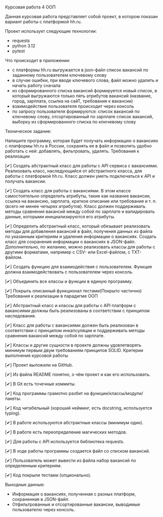 Курсовая работа 4 ООП

Данная курсовая работа представляет собой проект, в котором показан вариант работы с платформой hh.ru.

Проект использует следующие технологии:
- requests
- python 3.12
- pytest

Что происходит в приложении:
- с платформы hh.ru выгружается в json-файл список вакансий по заданному пользователем ключевому слову
- в случае ошибки, при вводе ключевого слова, файл можно удалить и начать работу сначала
- из сформированного списка вакансий формируется новый список, в который выгружаются только пять атрибутов вакансий 
(название, город, зарплата, ссылка на сайТ, требования к вакансии)
- взаимодействие пользователя происходит через консоль
- по запросу пользователя формируются: список вакансий по ключевому слову, отсортированный по зарплате список вакансий, выборку из сформированного списка по ключевому слову


Техническое задание:

Напишите программу, которая будет получать информацию о вакансиях с платформы hh.ru в России, сохранять ее в файл и позволять удобно работать с ней: добавлять, фильтровать, удалять.
Требования к реализации

[✔] Создать абстрактный класс для работы с API сервиса с вакансиями. Реализовать класс, наследующийся от абстрактного класса, для работы с платформой hh.ru. Класс должен уметь подключаться к API и получать вакансии.

[✔] Создать класс для работы с вакансиями. В этом классе самостоятельно определить атрибуты, такие как название вакансии, ссылка на вакансию, зарплата, краткое описание или требования и т. п. (всего не менее четырех атрибутов). Класс должен поддерживать методы сравнения вакансий между собой по зарплате и валидировать данные, которыми инициализируются его атрибуты.

[✔] Определить абстрактный класс, который обязывает реализовать методы для добавления вакансий в файл, получения данных из файла по указанным критериям и удаления информации о вакансиях. Создать класс для сохранения информации о вакансиях в JSON-файл. Дополнительно, по желанию, можно реализовать классы для работы с другими форматами, например с CSV- или Excel-файлом, с TXT-файлом.

[✔] Создать функцию для взаимодействия с пользователем. Функция должна взаимодействовать с пользователем через консоль.

[✔] Объединить все классы и функции в единую программу.

[✔] Покрыть описанный функционал тестами(Покрыто частично)
Требования к реализации в парадигме ООП

[✔] Абстрактный класс и классы для работы с API платформ с вакансиями должны быть реализованы в соответствии с принципом наследования.

[✔] Класс для работы с вакансиями должен быть реализован в соответствии с принципом инкапсуляции и поддерживать методы сравнения вакансий между собой по зарплате.

[✔] Классы и другие сущности в проекте должны удовлетворять минимум первым двум требованиям принципов SOLID.
Критерии выполнения курсовой работы

[✔] Проект выложили на GitHub.

[✔] Из файла README понятно, о чём проект и как его использовать.

[✔] В Git есть точечные коммиты.

[✔] Код программы грамотно разбит на функции/классы/модули/пакеты.

[✔] Код читабельный (хороший нейминг, есть docstring, используется typing).

[✔] В работе используются абстрактные классы (минимум один).

[✔] В работе есть переопределение магических методов.

[✔] Для работы с API используется библиотека requests.

[✔] В ходе работы программы создается файл со списком вакансий.

[✔] Пользователь может вывести из файла набор вакансий по определенным критериям.

[✔] Код покрыли тестами (опционально).

Выходные данные:
- Информация о вакансиях, полученная с разных платформ, сохраненная в JSON-файл.
- Отфильтрованные и отсортированные вакансии, выводимые пользователю через консоль.